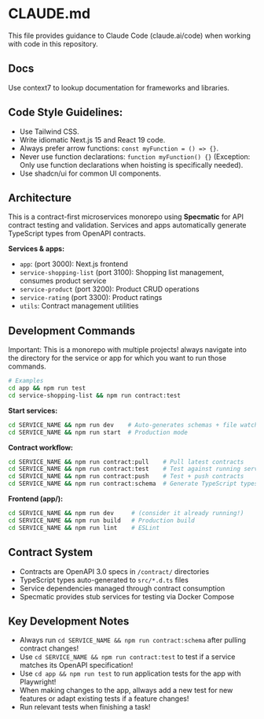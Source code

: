 # CLAUDE.md

This file provides guidance to Claude Code (claude.ai/code) when working with code in this repository.

## Docs

Use context7 to lookup documentation for frameworks and libraries.

## Code Style Guidelines:

- Use Tailwind CSS.
- Write idiomatic Next.js 15 and React 19 code.
- Always prefer arrow functions: `const myFunction = () => {}`.
- Never use function declarations: `function myFunction() {}` (Exception: Only use function declarations when hoisting is specifically needed).
- Use shadcn/ui for common UI components.

## Architecture

This is a contract-first microservices monorepo using **Specmatic** for API contract testing and validation. Services and apps automatically generate TypeScript types from OpenAPI contracts.

**Services & apps:**

- `app`: (port 3000): Next.js frontend
- `service-shopping-list` (port 3100): Shopping list management, consumes product service
- `service-product` (port 3200): Product CRUD operations
- `service-rating` (port 3300): Product ratings
- `utils`: Contract management utilities

## Development Commands

Important: This is a monorepo with multiple projects! always navigate into the directory for the service or app for which you want to run those commands.

```bash
# Examples
cd app && npm run test
cd service-shopping-list && npm run contract:test
```

**Start services:**

```bash
cd SERVICE_NAME && npm run dev    # Auto-generates schemas + file watching
cd SERVICE_NAME && npm run start  # Production mode
```

**Contract workflow:**

```bash
cd SERVICE_NAME && npm run contract:pull    # Pull latest contracts
cd SERVICE_NAME && npm run contract:test    # Test against running service
cd SERVICE_NAME && npm run contract:push    # Test + push contracts
cd SERVICE_NAME && npm run contract:schema  # Generate TypeScript types
```

**Frontend (app/):**

```bash
cd SERVICE_NAME && npm run dev     # (consider it already running!)
cd SERVICE_NAME && npm run build   # Production build
cd SERVICE_NAME && npm run lint    # ESLint
```

## Contract System

- Contracts are OpenAPI 3.0 specs in `/contract/` directories
- TypeScript types auto-generated to `src/*.d.ts` files
- Service dependencies managed through contract consumption
- Specmatic provides stub services for testing via Docker Compose

## Key Development Notes

- Always run `cd SERVICE_NAME && npm run contract:schema` after pulling contract changes!
- Use `cd SERVICE_NAME && npm run contract:test` to test if a service matches its OpenAPI specification!
- Use `cd app && npm run test` to run application tests for the app with Playwright!
- When making changes to the app, allways add a new test for new features or adapt existing tests if a feature changes!
- Run relevant tests when finishing a task!
